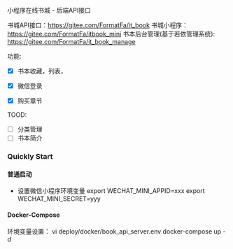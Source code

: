 小程序在线书城 - 后端API接口

书城API接口：https://gitee.com/FormatFa/it_book
书城小程序： https://gitee.com/FormatFa/itbook_mini
书本后台管理(基于若依管理系统): https://gitee.com/FormatFa/it_book_manage

功能:
- [x] 书本收藏，列表，
- [x] 微信登录
- [x] 购买章节


TOOD:
- [ ] 分类管理
- [ ] 书本简介

### Quickly Start
#### 普通启动
- 设置微信小程序环境变量
  export WECHAT_MINI_APPID=xxx
  export WECHAT_MINI_SECRET=yyy
#### Docker-Compose
环境变量设置：
vi deploy/docker/book_api_server.env
docker-compose up -d

